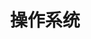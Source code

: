 ---
title: 操作系统
description: A description of this category
image: "操作系统.svg"

# Badge style
style:
    background: "#79D4FD"
    color: "#fff"
---